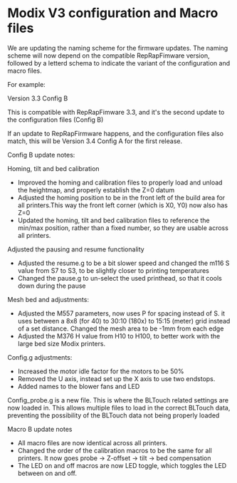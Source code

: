 # Modix V3 configuration and Macro files

We are updating the naming scheme for the firmware updates. The naming scheme will now depend on the compatible RepRapFimware version, followed by a letterd schema to indicate the variant of the configuration and macro files.

For example:

Version 3.3 Config B

This is compatible with RepRapFimware 3.3, and it's the second update to the configuration files (Config B)

If an update to RepRapFirmware happens, and the configuration files also match, this will be Version 3.4 Config A for the first release.

Config B update notes:

Homing, tilt and bed calibration
- Improved the homing and calibration files to properly load and unload the heightmap, and properly establish the Z=0 datum
- Adjusted the homing position to be in the front left of the build area for all printers.This way the front left corner (which is X0, Y0) now also has Z=0
- Updated the homing, tilt and bed calibration files to reference the min/max position, rather than a fixed number, so they are usable across all printers.

Adjusted the pausing and resume functionality
- Adjusted the resume.g to be a bit slower speed and changed the m116 S value from S7 to S3, to be slightly closer to printing temperatures 
- Changed the pause.g to un-select the used printhead, so that it cools down during the pause

Mesh bed and adjustments:
- Adjusted the M557 parameters, now uses P for spacing instead of S. it uses between a 8x8 (for 40) to 30:10 (180x) to 15:15 (meter) grid instead of a set distance. Changed the mesh area to be -1mm from each edge
- Adjusted the M376 H value from H10 to H100, to better work with the large bed size  Modix printers.

Config.g adjustments:
- Increased the motor idle factor for the motors to be 50%
- Removed the U axis, instead set up the X axis to use two endstops.
- Added names to the blower fans and LED

Config_probe.g is a new file. This is where the BLTouch related settings are now loaded in. This allows multiple files to load in the correct BLTouch data, preventing the possibility of the BLTouch data not being properly loaded

Macro B update notes

- All macro files are now identical across all printers. 
- Changed the order of the calibration macros to be the same for all printers. It now goes probe -> Z-offset -> tilt -> bed compensation
- The LED on and off macros are now LED toggle, which toggles the LED between on and off.
